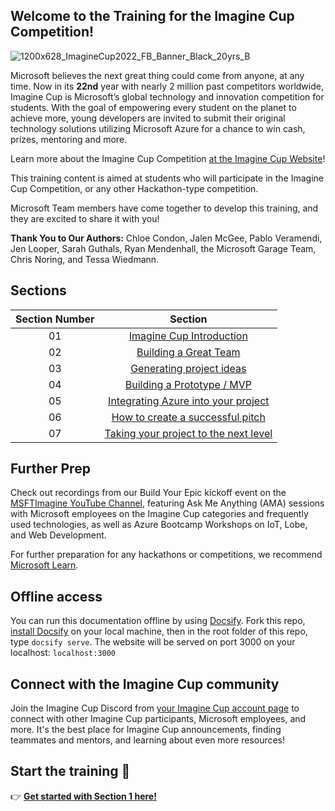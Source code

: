 ## Welcome to the Training for the Imagine Cup Competition!

![1200x628_ImagineCup2022_FB_Banner_Black_20yrs_B](https://user-images.githubusercontent.com/21200448/193068973-19264c73-9c20-4cba-9944-537f4e413972.png)


Microsoft believes the next great thing could come from anyone, at any time. Now in its **22nd** year with nearly 2 million past competitors worldwide, Imagine Cup is Microsoft’s global technology and innovation competition for students. With the goal of empowering every student on the planet to achieve more, young developers are invited to submit their original technology solutions utilizing Microsoft Azure for a chance to win cash, prizes, mentoring and more. 

Learn more about the Imagine Cup Competition [at the Imagine Cup Website](https://imaginecup.microsoft.com/Events)!

This training content is aimed at students who will participate in the Imagine Cup Competition, or any other Hackathon-type competition.

Microsoft Team members have come together to develop this training, and they are excited to share it with you!

**Thank You to Our Authors:** Chloe Condon, Jalen McGee, Pablo Veramendi, Jen Looper, Sarah Guthals, Ryan Mendenhall, the Microsoft Garage Team, Chris Noring, and Tessa Wiedmann.

## Sections

| Section Number | Section |
| :----: | :----: | 
| 01 | [Imagine Cup Introduction]( /1-Imagine-Cup-Introduction/README.md) | 
| 02 | [Building a Great Team](/2-Building-a-Team/README.md) | 
| 03 | [Generating project ideas]( /3-Generating-Project-Ideas/README.md) | 
| 04 | [Building a Prototype / MVP]( /4-Building-A-Prototype/README.md) | 
| 05 | [Integrating Azure into your project]( /5-Integrating-Azure/README.md) |
| 06 | [How to create a successful pitch](/6-Successful-Pitch/README.md) | 
| 07 | [Taking your project to the next level]( /7-Next-Level/README.md) | 

## Further Prep

Check out recordings from our Build Your Epic kickoff event on the [MSFTImagine YouTube Channel](https://aka.ms/BuildYourEpic-Recordings), featuring Ask Me Anything (AMA) sessions with Microsoft employees on the Imagine Cup categories and frequently used technologies, as well as Azure Bootcamp Workshops on IoT, Lobe, and Web Development.

For further preparation for any hackathons or competitions, we recommend [Microsoft Learn](https://docs.microsoft.com/learn/roles/student).

## Offline access

You can run this documentation offline by using [Docsify](https://docsify.js.org/#/). Fork this repo, [install Docsify](https://docsify.js.org/#/quickstart) on your local machine,  then in the root folder of this repo, type `docsify serve`. The website will be served on port 3000 on your localhost: `localhost:3000`

## Connect with the Imagine Cup community
Join the Imagine Cup Discord  from [your Imagine Cup account page](https://imaginecup.microsoft.com/account) to connect with other Imagine Cup participants, Microsoft employees, and more. It's the best place for Imagine Cup announcements, finding teammates and mentors, and learning about even more resources!

## Start the training 🥳
👉  [**Get started with Section 1 here!**](/1-Imagine-Cup-Introduction/README.md)
